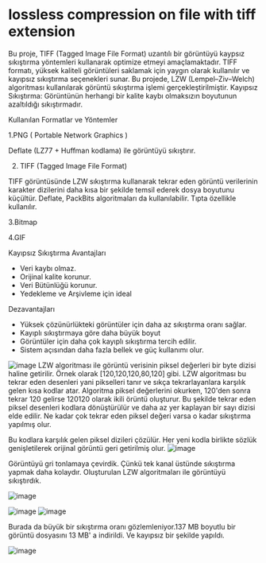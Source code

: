# lossless compression on file with tiff extension
 Bu proje, TIFF (Tagged Image File Format) uzantılı bir görüntüyü kaypsız sıkıştırma yöntemleri kullanarak optimize etmeyi amaçlamaktadır. TIFF formatı, yüksek kaliteli görüntüleri saklamak için yaygın olarak kullanılır ve kayıpsız sıkıştırma seçenekleri sunar. Bu projede, LZW (Lempel–Ziv–Welch) algoritması kullanılarak görüntü sıkıştırma işlemi gerçekleştirilmiştir.
Kayıpsız Sıkıştırma: Görüntünün herhangi bir kalite kaybı olmaksızın boyutunun azaltıldığı
 sıkıştırmadır. 

Kullanılan Formatlar ve Yöntemler

1.PNG ( Portable Network Graphics )

Deflate (LZ77 + Huffman kodlama) ile görüntüyü sıkıştırır.



2. TIFF (Tagged Image File Format)

TIFF görüntüsünde LZW sıkıştırma kullanarak tekrar eden görüntü verilerinin karakter dizilerini daha kısa bir şekilde temsil ederek dosya boyutunu küçültür. Deflate, PackBits algoritmaları da kullanılabilir. Tıpta özellikle kullanılır.

3.Bitmap

4.GIF

Kayıpsız Sıkıştırma Avantajları

- Veri kaybı olmaz.
- Orijinal kalite korunur.
- Veri Bütünlüğü korunur.
- Yedekleme ve Arşivleme için ideal

Dezavantajları

- Yüksek çözünürlükteki görüntüler için daha az sıkıştırma oranı sağlar.
- Kayıplı sıkıştırmaya göre daha büyük boyut
- Görüntüler için daha çok kayıplı sıkıştırma tercih edilir.
- Sistem açısından daha fazla bellek ve güç kullanımı olur.


 ![image](https://github.com/user-attachments/assets/3bedffe9-7044-44c6-9c03-747bed2efa70)
 LZW algoritması ile  görüntü verisinin piksel değerleri bir byte dizisi haline getirilir. Örnek olarak [120,120,120,80,120] gibi. LZW algoritması bu tekrar eden  desenleri yani pikselleri tanır ve sıkça tekrarlayanlara karşılık gelen kısa kodlar atar. Algoritma piksel değerlerini okurken, 120'den sonra tekrar 120 gelirse 120120 olarak ikili örüntü oluşturur. Bu şekilde tekrar eden piksel desenleri kodlara dönüştürülür ve daha az yer kaplayan bir sayı dizisi elde edilir. Ne kadar çok tekrar eden piksel değeri varsa o kadar sıkıştırma yapılmış olur.
 
Bu kodlara karşılık gelen piksel dizileri çözülür. Her yeni kodla birlikte sözlük genişletilerek orijinal görüntü geri getirilmiş olur.
![image](https://github.com/user-attachments/assets/ff2497db-9241-41ba-88a8-bd4fdd50533a)

Görüntüyü gri tonlamaya çevirdik. Çünkü tek kanal üstünde sıkıştırma yapmak daha kolaydır. Oluşturulan LZW algoritmaları ile görüntüyü sıkıştırdık. 

 ![image](https://github.com/user-attachments/assets/2645b705-1696-4fe9-8058-b62d81b428d1)

 ![image](https://github.com/user-attachments/assets/216a342c-d17e-4d58-9dd7-ad8c05e4f2cd)
![image](https://github.com/user-attachments/assets/ac3c69b7-203e-4060-a672-f46c9f1a8e6c)

Burada da büyük bir sıkıştırma oranı gözlemleniyor.137 MB boyutlu bir görüntü dosyasını 13 MB' a indirildi. Ve kayıpsız bir şekilde yapıldı.

![image](https://github.com/user-attachments/assets/31a00ef8-848a-47e7-8106-4d581acf222a)

